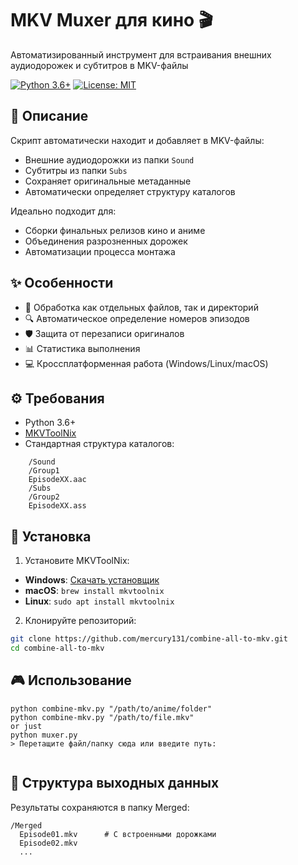 # MKV Muxer для кино 🎬

Автоматизированный инструмент для встраивания внешних аудиодорожек и субтитров в MKV-файлы 

[![Python 3.6+](https://img.shields.io/badge/Python-3.6%2B-blue.svg)](https://www.python.org/)
[![License: MIT](https://img.shields.io/badge/License-MIT-yellow.svg)](https://opensource.org/licenses/MIT)

## 📖 Описание

Скрипт автоматически находит и добавляет в MKV-файлы:
- Внешние аудиодорожки из папки `Sound`
- Субтитры из папки `Subs`
- Сохраняет оригинальные метаданные
- Автоматически определяет структуру каталогов

Идеально подходит для:
- Сборки финальных релизов кино и аниме
- Объединения разрозненных дорожек
- Автоматизации процесса монтажа

## ✨ Особенности

- 📁 Обработка как отдельных файлов, так и директорий
- 🔍 Автоматическое определение номеров эпизодов
- 🛡️ Защита от перезаписи оригиналов
- 📊 Статистика выполнения
- 💻 Кроссплатформенная работа (Windows/Linux/macOS)

## ⚙️ Требования

- Python 3.6+
- [MKVToolNix](https://mkvtoolnix.download/)
- Стандартная структура каталогов:
```
    /Sound
    /Group1
    EpisodeXX.aac
    /Subs
    /Group2
    EpisodeXX.ass
```


## 🚀 Установка

1. Установите MKVToolNix:
 - **Windows**: [Скачать установщик](https://mkvtoolnix.download/downloads.html#windows)
 - **macOS**: `brew install mkvtoolnix`
 - **Linux**: `sudo apt install mkvtoolnix`

2. Клонируйте репозиторий:
 ```bash
 git clone https://github.com/mercury131/combine-all-to-mkv.git
 cd combine-all-to-mkv
 ```
## 🎮 Использование 
```
python combine-mkv.py "/path/to/anime/folder"
python combine-mkv.py "/path/to/file.mkv"
or just
python muxer.py 
> Перетащите файл/папку сюда или введите путь:
 
```

## 📂 Структура выходных данных
Результаты сохраняются в папку Merged:
```
/Merged
  Episode01.mkv      # С встроенными дорожками
  Episode02.mkv
  ...
```
